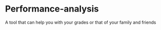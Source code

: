 # Performance-analysis
A tool that can help you with your grades or that of your family and friends
